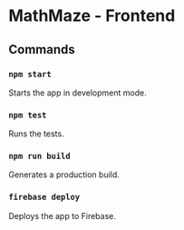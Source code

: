 # MathMaze - Frontend

## Commands

### `npm start`

Starts the app in development mode.

### `npm test`

Runs the tests.

### `npm run build`

Generates a production build.

### `firebase deploy`

Deploys the app to Firebase.
